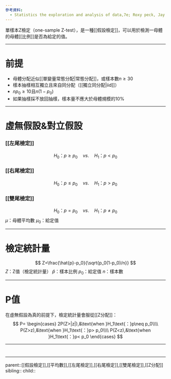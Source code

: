 ```yaml
---
參考資料:
  - Statistics the exploration and analysis of data,7e; Roxy peck, Jay L. Devore.
---
```

單樣本Z檢定（one-sample Z-test），是一種[[假設檢定]]，可以用於檢測一母體的母體[[比例]]是否為給定的值。
- - -
# 前提
- 母體分配近似[[單變量常態分配|常態分配]]，或樣本數$n\geq 30$
- 樣本抽樣相互獨立且來自同分配（[[獨立同分配|iid]]）
- $np_0\geq 10$且$n(1-p_0)$
- 如果抽樣採不放回抽樣，樣本量不應大於母體規模的10%
- - -
# 虛無假設&對立假設
### [[左尾檢定]]
$$
H_0\text{：}p\geq p_0\quad vs.\quad H_1\text{：}p<p_0
$$
### [[右尾檢定]]
$$
H_0\text{：}p\leq p_0\quad vs.\quad H_1\text{：}p>p_0
$$
### [[雙尾檢定]]
$$
H_0\text{：}p= p_0\quad vs.\quad H_1\text{：}p\neq p_0
$$
$\mu$：母體平均數
$\mu_0$：給定值
- - -
# 檢定統計量
$$
Z=\frac{\hat{p}-p_0}{\sqrt{p_0(1-p_0)/n}}
$$
$Z$：Z值（檢定統計量）
$\hat{p}$：樣本比例
$p_0$：給定值
$n$：樣本數
- - -
# P值
在虛無假設為真的前提下，檢定統計量會服從[[Z分配]]：
$$
P=
\begin{cases}
2P(Z>|z|),&\text{when }H_1\text{：}p\neq p_0\\\\
P(Z>z),&\text{when }H_1\text{：}p> p_0\\\\
P(Z<z),&\text{when }H_1\text{：}p< p_0
\end{cases}
$$
- - -
#
- - -
parent::[[假設檢定]],[[平均數]],[[左尾檢定]],[[右尾檢定]],[[雙尾檢定]],[[Z分配]]
sibling::
child::
